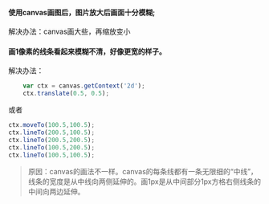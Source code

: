#### 使用canvas画图后，图片放大后画面十分模糊;

解决办法：canvas画大些，再缩放变小

#### 画1像素的线条看起来模糊不清，好像更宽的样子。
  
解决办法：
```javaScript
    var ctx = canvas.getContext('2d');
    ctx.translate(0.5, 0.5);
```
或者
```javaScript
ctx.moveTo(100.5,100.5);
ctx.lineTo(200.5,100.5);
ctx.lineTo(200.5,200.5);
ctx.lineTo(100.5,200.5);
ctx.lineTo(100.5,100.5);
```
> 原因：canvas的画法不一样。canvas的每条线都有一条无限细的“中线”，线条的宽度是从中线向两侧延伸的。画1px是从中间部分1px方格右侧线条的中间向两边延伸。